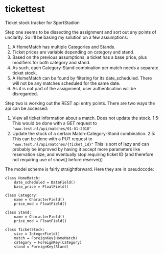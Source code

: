 # tickettest
Ticket stock tracker for SportStadion

Step one seems to be dissecting the assignment and sort out any points of
unclarity. So I'll be basing my solution on a few assumptions:

1.  A HomeMatch has multiple Categories and Stands.
2.  Ticket prices are variable depending on category and stand.
3.  Based on the previous assumptions, a ticket has a base price, plus modifiers
    for both category and stand.
4.  As such, each Category-Stand combination per match needs a separate ticket
    stock.
5.  A HomeMatch can be found by filtering for its date_scheduled. There will not
    be any matches scheduled for the same date.
6.  As it is not part of the assignment, user authentication will be
    disregarded.

Step two is working out the REST api entry points. There are two ways the api
can be accessed:

1.  View all ticket information about a match. Does not update the stock.
      1.5:  This would be done with a GET request to
            `"www.test.nl/api/matches/01-01-2018"`
2.  Update the stock of a certain Match-Category-Stand combination.
      2.5:  This can be done with a PUT request to
            `"www.test.nl/api/matches/{ticket_id}"`
          This is sort of lazy and can probably be improved by having it accept
          more parameters like reservation size, and eventually stop requiring
          ticket ID (and therefore not requiring use of show() before reserve())

The model scheme is fairly straightforward. Here they are in pseudocode:

```
class HomeMatch:
    date_scheduled = DateField()
    base_price = FloatField()

class Category:
    name = CharacterField()
    price_mod = FloatField()

class Stand:
    name = CharacterField()
    price_mod = FloatField()

class TicketStock:
    size = IntegerField()
    match = ForeignKey(HomeMatch)
    category = ForeignKey(Category)
    stand = ForeignKey(Stand)
```
